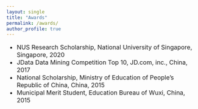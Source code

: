 ```yaml
---
layout: single
title: "Awards"
permalink: /awards/
author_profile: true
---
```

<ul style="font-size: 16px;">
<li>NUS Research Scholarship, National University of Singapore, Singapore, 2020</li>
<li>JData Data Mining Competition Top 10, JD.com, inc., China, 2017</li>
<li>National Scholarship, Ministry of Education of People’s Republic of China, China, 2015</li>
<li>Municipal Merit Student, Education Bureau of Wuxi, China, 2015</li>
</ul>